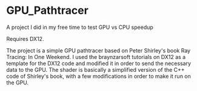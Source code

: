 # GPU_Pathtracer
A project I did in my free time to test GPU vs CPU speedup

Requires DX12.

The project is a simple GPU pathtracer based on Peter Shirley's book Ray Tracing: In One Weekend. I used the braynzarsoft tutorials on DX12 as a template for the DX12 code and modified it in order to send the necessary data to the GPU.
The shader is basically a simplified version of the C++ code of Shirley's book, with a few modifications in order to make it run on the GPU.
